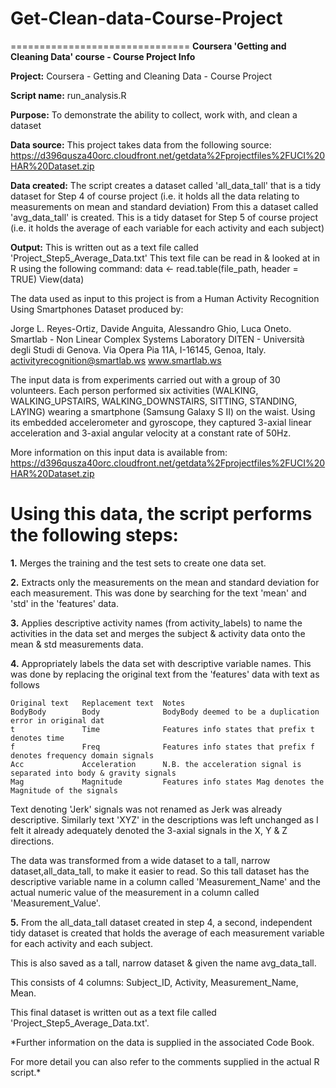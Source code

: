 # Get-Clean-data-Course-Project
===============================
**Coursera 'Getting and Cleaning Data' course - Course Project Info**

**Project:**     Coursera - Getting and Cleaning Data - Course Project

**Script name:** run_analysis.R

**Purpose:**     To demonstrate the ability to collect, work with, and clean a dataset

**Data source:** This project takes data from the following source:
             https://d396qusza40orc.cloudfront.net/getdata%2Fprojectfiles%2FUCI%20HAR%20Dataset.zip
             
**Data created:** The script creates a dataset called 'all_data_tall' that is a tidy dataset for Step 4 of course project
              (i.e. it holds all the data relating to measurements on mean and standard deviation)
              From this a dataset called 'avg_data_tall' is created.
              This is a tidy dataset for Step 5 of course project
              (i.e. it holds the average of each variable for each activity and each subject)
              
**Output:**       This is written out as a text file called 'Project_Step5_Average_Data.txt'
              This text file can be read in & looked at in R using the following command: 
                  data <- read.table(file_path, header = TRUE) 
                  View(data)
                  
The data used as input to this project is from a Human Activity Recognition Using Smartphones Dataset
produced by:

Jorge L. Reyes-Ortiz, Davide Anguita, Alessandro Ghio, Luca Oneto.
Smartlab - Non Linear Complex Systems Laboratory
DITEN - Università degli Studi di Genova.
Via Opera Pia 11A, I-16145, Genoa, Italy.
activityrecognition@smartlab.ws  www.smartlab.ws

The input data is from experiments carried out with a group of 30 volunteers. 
Each person performed six activities (WALKING, WALKING_UPSTAIRS, WALKING_DOWNSTAIRS, SITTING, STANDING, LAYING) wearing a 
smartphone (Samsung Galaxy S II) on the waist. Using its embedded accelerometer and gyroscope, they captured 3-axial linear acceleration and 3-axial angular velocity at a constant rate of 50Hz. 

More information on this input data is available from:
https://d396qusza40orc.cloudfront.net/getdata%2Fprojectfiles%2FUCI%20HAR%20Dataset.zip

**Using this data, the script performs the following steps:**
========================================================
**1.** Merges the training and the test sets to create one data set.

**2.** Extracts only the measurements on the mean and standard deviation for each measurement.
  This was done by searching for the text 'mean' and 'std' in the 'features' data.
  
**3.** Applies descriptive activity names (from activity_labels) to name the activities in the data set and
  merges the subject & activity data onto the mean & std measurements data.
  
**4.** Appropriately labels the data set with descriptive variable names. 
  This was done by replacing the original text from the 'features' data with text as follows
  
    Original text   Replacement text  Notes
    BodyBody        Body              BodyBody deemed to be a duplication error in original dat
    t               Time              Features info states that prefix t denotes time
    f               Freq              Features info states that prefix f denotes frequency domain signals
    Acc             Acceleration      N.B. the acceleration signal is separated into body & gravity signals
    Mag             Magnitude         Features info states Mag denotes the Magnitude of the signals
  Text denoting 'Jerk' signals was not renamed as Jerk was already descriptive.
  Similarly text 'XYZ' in the descriptions was left unchanged as I felt it already adequately denoted the 3-axial 
  signals in the X, Y & Z directions.
  
  The data was transformed from a wide dataset to a tall, narrow dataset,all_data_tall, to make it easier to read.
  So this tall dataset has the descriptive variable name in a column called 'Measurement_Name' and the actual numeric 
  value of the measurement in a column called 'Measurement_Value'.
  
**5.** From the all_data_tall dataset created in step 4, a second, independent tidy dataset is created that holds
  the average of each measurement variable for each activity and each subject.
  
  This is also saved as a tall, narrow dataset & given the name avg_data_tall.
  
  This consists of 4 columns: Subject_ID, Activity, Measurement_Name, Mean.
  
  This final dataset is written out as a text file called 'Project_Step5_Average_Data.txt'.
  
  
*Further information on the data is supplied in the associated Code Book.

For more detail you can also refer to the comments supplied in the actual R script.*
